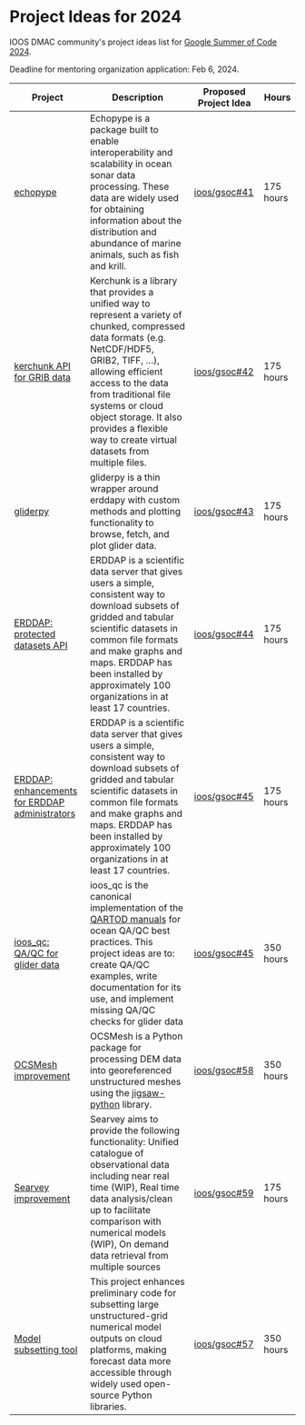 # Project Ideas for 2024

IOOS DMAC community's project ideas list for [Google Summer of Code 2024](https://summerofcode.withgoogle.com/programs/2024).

Deadline for mentoring organization application: Feb 6, 2024.

|**Project** |**Description**|**Proposed Project Idea**| **Hours** |
|------------|---------------|---------|-----------|
|[echopype](https://echopype.readthedocs.io/en/stable/) | Echopype is a package built to enable interoperability and scalability in ocean sonar data processing. These data are widely used for obtaining information about the distribution and abundance of marine animals, such as fish and krill. | [ioos/gsoc#41](https://github.com/ioos/gsoc/issues/41) | 175 hours |
| [kerchunk API for GRIB data](https://fsspec.github.io/kerchunk/) | Kerchunk is a library that provides a unified way to represent a variety of chunked, compressed data formats (e.g. NetCDF/HDF5, GRIB2, TIFF, …), allowing efficient access to the data from traditional file systems or cloud object storage. It also provides a flexible way to create virtual datasets from multiple files. | [ioos/gsoc#42](https://github.com/ioos/gsoc/issues/42) | 175 hours |
| [gliderpy](https://ioos.github.io/gliderpy/) |  gliderpy is a thin wrapper around erddapy with custom methods and plotting functionality to browse, fetch, and plot glider data. | [ioos/gsoc#43](https://github.com/ioos/gsoc/issues/43) | 175 hours |
| [ERDDAP: protected datasets API](https://github.com/ERDDAP/erddap) | ERDDAP is a scientific data server that gives users a simple, consistent way to download subsets of gridded and tabular scientific datasets in common file formats and make graphs and maps. ERDDAP has been installed by approximately 100 organizations in at least 17 countries. | [ioos/gsoc#44](https://github.com/ioos/gsoc/issues/44) | 175 hours |
| [ERDDAP: enhancements for ERDDAP administrators](https://github.com/ERDDAP/erddap) | ERDDAP is a scientific data server that gives users a simple, consistent way to download subsets of gridded and tabular scientific datasets in common file formats and make graphs and maps. ERDDAP has been installed by approximately 100 organizations in at least 17 countries. | [ioos/gsoc#45](https://github.com/ioos/gsoc/issues/45) | 175 hours |
| [ioos_qc: QA/QC for glider data](https://github.com/ioos/ioos_qc) | ioos_qc is the canonical implementation of the [QARTOD manuals](https://repository.oceanbestpractices.org/handle/11329/336) for ocean QA/QC best practices. This project ideas are to: create QA/QC examples, write documentation for its use, and implement missing QA/QC checks for glider data | [ioos/gsoc#45](https://github.com/ioos/gsoc/issues/55) | 350 hours |
| [OCSMesh improvement](https://github.com/noaa-ocs-modeling/OCSmesh) | OCSMesh is a Python package for processing DEM data into georeferenced unstructured meshes using the [jigsaw-python](https://github.com/dengwirda/jigsaw-python) library. | [ioos/gsoc#58](https://github.com/ioos/gsoc/issues/58) | 350 hours |
| [Searvey improvement](https://github.com/oceanmodeling/searvey) | Searvey aims to provide the following functionality: Unified catalogue of observational data including near real time (WIP), Real time data analysis/clean up to facilitate comparison with numerical models (WIP), On demand data retrieval from multiple sources | [ioos/gsoc#59](https://github.com/ioos/gsoc/issues/59) | 175 hours |
| [Model subsetting tool]() | This project enhances preliminary code for subsetting large unstructured-grid numerical model outputs on cloud platforms, making forecast data more accessible through widely used open-source Python libraries.  | [ioos/gsoc#57](https://github.com/ioos/gsoc/issues/57) | 350 hours |


